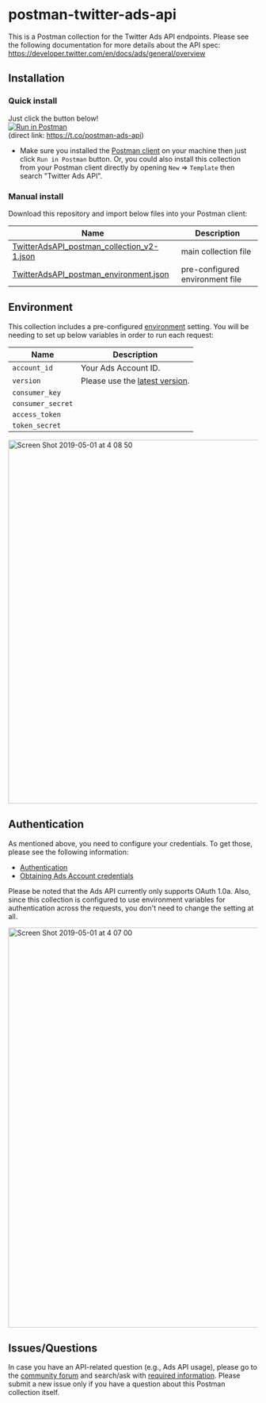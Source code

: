 # postman-twitter-ads-api

This is a Postman collection for the Twitter Ads API endpoints. Please see the following documentation for more details about the API spec:
https://developer.twitter.com/en/docs/ads/general/overview

## Installation

### Quick install
Just click the button below!  
[![Run in Postman](https://run.pstmn.io/button.svg)](https://app.getpostman.com/run-collection/369a02c0adc626ff6a06)  
(direct link: https://t.co/postman-ads-api)

- Make sure you installed the [Postman client](https://www.getpostman.com/downloads/) on your machine then just click `Run in Postman` button. Or, you could also install this collection from your Postman client directly by opening `New` => `Template` then search "Twitter Ads API".

### Manual install
Download this repository and import below files into your Postman client:

|Name|Description|
|---|---|
|[TwitterAdsAPI_postman_collection_v2-1.json](https://github.com/smaeda-ks/postman-twitter-ads-api/blob/master/TwitterAdsAPI_postman_collection_v2-1.json)|main collection file|
|[TwitterAdsAPI_postman_environment.json](https://github.com/smaeda-ks/postman-twitter-ads-api/blob/master/TwitterAdsAPI_postman_environment.json)|pre-configured environment file|

## Environment

This collection includes a pre-configured [environment](https://learning.getpostman.com/docs/postman/environments_and_globals/manage_environments/) setting. You will be needing to set up below variables in order to run each request:

|Name|Description|
|---|---|
|`account_id`|Your Ads Account ID.|
|`version`|Please use the [latest version](https://developer.twitter.com/en/docs/ads/general/overview/versions).|
|`consumer_key`||
|`consumer_secret`||
|`access_token`||
|`token_secret`||

<img width="734" alt="Screen Shot 2019-05-01 at 4 08 50" src="https://user-images.githubusercontent.com/11495867/56986920-11095900-6bc7-11e9-8d21-3e23bc9d6bd7.png">

## Authentication

As mentioned above, you need to configure your credentials. To get those, please see the following information:

- [Authentication](https://developer.twitter.com/en/docs/basics/authentication/overview)
- [Obtaining Ads Account credentials
](https://developer.twitter.com/en/docs/ads/general/guides/obtaining-ads-account-access)

Please be noted that the Ads API currently only supports OAuth 1.0a.
Also, since this collection is configured to use environment variables for authentication across the requests, you don't need to change the setting at all.

<img width="807" alt="Screen Shot 2019-05-01 at 4 07 00" src="https://user-images.githubusercontent.com/11495867/56987218-ca682e80-6bc7-11e9-92b6-5fca54b67102.png">

## Issues/Questions

In case you have an API-related question (e.g., Ads API usage), please go to the [community forum](https://twittercommunity.com/c/advertiser-api) and search/ask with [required information](https://twittercommunity.com/t/what-information-do-i-need-to-provide-in-order-to-get-help-on-the-forums-as-quickly-as-possible/58097).
Please submit a new issue only if you have a question about this Postman collection itself.
